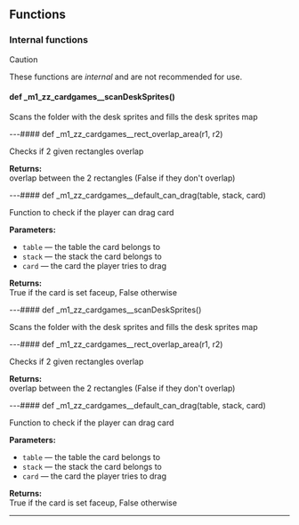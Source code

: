 ## Functions

### Internal functions

> [!CAUTION]
> These functions are *internal* and are not recommended for use.

#### def _m1_zz_cardgames__scanDeskSprites()

Scans the folder with the desk sprites and fills the desk sprites map

---#### def _m1_zz_cardgames__rect_overlap_area(r1, r2)

Checks if 2 given rectangles overlap

**Returns:**<br>
overlap between the 2 rectangles (False if they don't overlap)

---#### def _m1_zz_cardgames__default_can_drag(table, stack, card)

Function to check if the player can drag card

**Parameters:**
- `table` &mdash; the table the card belongs to
- `stack` &mdash; the stack the card belongs to
- `card` &mdash; the card the player tries to drag


**Returns:**<br>
True if the card is set faceup, False otherwise

---#### def _m1_zz_cardgames__scanDeskSprites()

Scans the folder with the desk sprites and fills the desk sprites map

---#### def _m1_zz_cardgames__rect_overlap_area(r1, r2)

Checks if 2 given rectangles overlap

**Returns:**<br>
overlap between the 2 rectangles (False if they don't overlap)

---#### def _m1_zz_cardgames__default_can_drag(table, stack, card)

Function to check if the player can drag card

**Parameters:**
- `table` &mdash; the table the card belongs to
- `stack` &mdash; the stack the card belongs to
- `card` &mdash; the card the player tries to drag


**Returns:**<br>
True if the card is set faceup, False otherwise

---